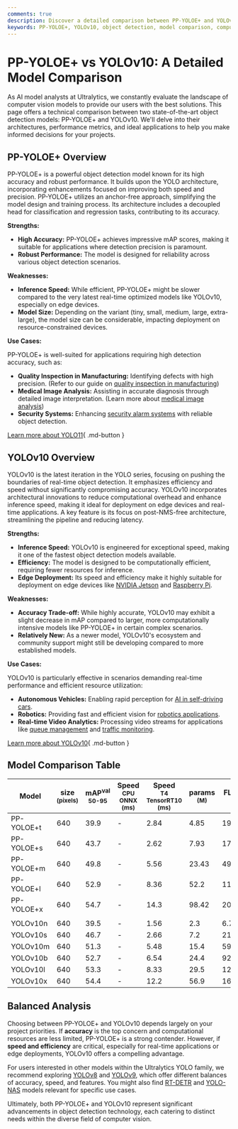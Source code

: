```yaml
---
comments: true
description: Discover a detailed comparison between PP-YOLOE+ and YOLOv10, featuring performance metrics, strengths, and ideal use cases for top object detection models.
keywords: PP-YOLOE+, YOLOv10, object detection, model comparison, computer vision, AI models, deep learning, inference speed, accuracy, edge deployment
---
```


# PP-YOLOE+ vs YOLOv10: A Detailed Model Comparison

As AI model analysts at Ultralytics, we constantly evaluate the landscape of computer vision models to provide our users with the best solutions. This page offers a technical comparison between two state-of-the-art object detection models: PP-YOLOE+ and YOLOv10. We'll delve into their architectures, performance metrics, and ideal applications to help you make informed decisions for your projects.

<script async src="https://cdn.jsdelivr.net/npm/chart.js@3.9.1/dist/chart.min.js"></script>
<script defer src="../../javascript/benchmark.js"></script>

<canvas id="modelComparisonChart" width="1024" height="400" active-models='["PP-YOLOE+", "YOLOv10"]'></canvas>

## PP-YOLOE+ Overview

PP-YOLOE+ is a powerful object detection model known for its high accuracy and robust performance. It builds upon the YOLO architecture, incorporating enhancements focused on improving both speed and precision. PP-YOLOE+ utilizes an anchor-free approach, simplifying the model design and training process. Its architecture includes a decoupled head for classification and regression tasks, contributing to its accuracy.

**Strengths:**

- **High Accuracy:** PP-YOLOE+ achieves impressive mAP scores, making it suitable for applications where detection precision is paramount.
- **Robust Performance:** The model is designed for reliability across various object detection scenarios.

**Weaknesses:**

- **Inference Speed:** While efficient, PP-YOLOE+ might be slower compared to the very latest real-time optimized models like YOLOv10, especially on edge devices.
- **Model Size:** Depending on the variant (tiny, small, medium, large, extra-large), the model size can be considerable, impacting deployment on resource-constrained devices.

**Use Cases:**

PP-YOLOE+ is well-suited for applications requiring high detection accuracy, such as:

- **Quality Inspection in Manufacturing:** Identifying defects with high precision. (Refer to our guide on [quality inspection in manufacturing](https://www.ultralytics.com/blog/quality-inspection-in-manufacturing-traditional-vs-deep-learning-methods))
- **Medical Image Analysis:** Assisting in accurate diagnosis through detailed image interpretation. (Learn more about [medical image analysis](https://www.ultralytics.com/glossary/medical-image-analysis))
- **Security Systems:** Enhancing [security alarm systems](https://www.ultralytics.com/blog/security-alarm-system-projects-with-ultralytics-yolov8) with reliable object detection.

[Learn more about YOLO11](https://docs.ultralytics.com/models/yolo11/){ .md-button }

## YOLOv10 Overview

YOLOv10 is the latest iteration in the YOLO series, focusing on pushing the boundaries of real-time object detection. It emphasizes efficiency and speed without significantly compromising accuracy. YOLOv10 incorporates architectural innovations to reduce computational overhead and enhance inference speed, making it ideal for deployment on edge devices and real-time applications. A key feature is its focus on post-NMS-free architecture, streamlining the pipeline and reducing latency.

**Strengths:**

- **Inference Speed:** YOLOv10 is engineered for exceptional speed, making it one of the fastest object detection models available.
- **Efficiency:** The model is designed to be computationally efficient, requiring fewer resources for inference.
- **Edge Deployment:** Its speed and efficiency make it highly suitable for deployment on edge devices like [NVIDIA Jetson](https://docs.ultralytics.com/guides/nvidia-jetson/) and [Raspberry Pi](https://docs.ultralytics.com/guides/raspberry-pi/).

**Weaknesses:**

- **Accuracy Trade-off:** While highly accurate, YOLOv10 may exhibit a slight decrease in mAP compared to larger, more computationally intensive models like PP-YOLOE+ in certain complex scenarios.
- **Relatively New:** As a newer model, YOLOv10's ecosystem and community support might still be developing compared to more established models.

**Use Cases:**

YOLOv10 is particularly effective in scenarios demanding real-time performance and efficient resource utilization:

- **Autonomous Vehicles:** Enabling rapid perception for [AI in self-driving cars](https://www.ultralytics.com/solutions/ai-in-self-driving).
- **Robotics:** Providing fast and efficient vision for [robotics applications](https://www.ultralytics.com/glossary/robotics).
- **Real-time Video Analytics:** Processing video streams for applications like [queue management](https://docs.ultralytics.com/guides/queue-management/) and [traffic monitoring](https://www.ultralytics.com/blog/ai-in-traffic-management-from-congestion-to-coordination).

[Learn more about YOLOv10](https://docs.ultralytics.com/models/yolov10/){ .md-button }

## Model Comparison Table

| Model      | size<br><sup>(pixels) | mAP<sup>val<br>50-95 | Speed<br><sup>CPU ONNX<br>(ms) | Speed<br><sup>T4 TensorRT10<br>(ms) | params<br><sup>(M) | FLOPs<br><sup>(B) |
| ---------- | --------------------- | -------------------- | ------------------------------ | ----------------------------------- | ------------------ | ----------------- |
| PP-YOLOE+t | 640                   | 39.9                 | -                              | 2.84                                | 4.85               | 19.15             |
| PP-YOLOE+s | 640                   | 43.7                 | -                              | 2.62                                | 7.93               | 17.36             |
| PP-YOLOE+m | 640                   | 49.8                 | -                              | 5.56                                | 23.43              | 49.91             |
| PP-YOLOE+l | 640                   | 52.9                 | -                              | 8.36                                | 52.2               | 110.07            |
| PP-YOLOE+x | 640                   | 54.7                 | -                              | 14.3                                | 98.42              | 206.59            |
|            |                       |                      |                                |                                     |                    |                   |
| YOLOv10n   | 640                   | 39.5                 | -                              | 1.56                                | 2.3                | 6.7               |
| YOLOv10s   | 640                   | 46.7                 | -                              | 2.66                                | 7.2                | 21.6              |
| YOLOv10m   | 640                   | 51.3                 | -                              | 5.48                                | 15.4               | 59.1              |
| YOLOv10b   | 640                   | 52.7                 | -                              | 6.54                                | 24.4               | 92.0              |
| YOLOv10l   | 640                   | 53.3                 | -                              | 8.33                                | 29.5               | 120.3             |
| YOLOv10x   | 640                   | 54.4                 | -                              | 12.2                                | 56.9               | 160.4             |

## Balanced Analysis

Choosing between PP-YOLOE+ and YOLOv10 depends largely on your project priorities. If **accuracy** is the top concern and computational resources are less limited, PP-YOLOE+ is a strong contender. However, if **speed and efficiency** are critical, especially for real-time applications or edge deployments, YOLOv10 offers a compelling advantage.

For users interested in other models within the Ultralytics YOLO family, we recommend exploring [YOLOv8](https://docs.ultralytics.com/models/yolov8/) and [YOLOv9](https://docs.ultralytics.com/models/yolov9/), which offer different balances of accuracy, speed, and features. You might also find [RT-DETR](https://docs.ultralytics.com/models/rtdetr/) and [YOLO-NAS](https://docs.ultralytics.com/models/yolo-nas/) models relevant for specific use cases.

Ultimately, both PP-YOLOE+ and YOLOv10 represent significant advancements in object detection technology, each catering to distinct needs within the diverse field of computer vision.
